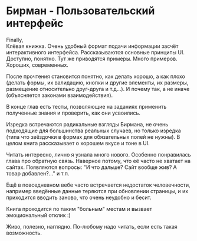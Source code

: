 # Бирман - Пользовательский интерфейс
Finally,  
Клёвая книжка. Очень удобный формат подачи информации засчёт интерактивного интерфейса. Рассказываются основные принципы UI. Доступно, понятно. Тут же приводятся примеры. Много примеров. Хороших, современных.  

После прочтения становится понятно, как делать хорошо, а как плохо (делать формы, их валидацию, кнопки и другие элементы, их размеры, размещение относительно друг-друга и т.д...). И почему так, а не иначе (объясняется законами взаимодействия).  

В конце глав есть тесты, позволяющие на заданиях применить полученные знания и проверить, как они усвоились.  

Изредка встречаются радикальные взгляды Бирмана, не очень подходящие для большинства реальных случаев, но только изредка (типа что звёздочки в формах для обязательных полей не нужны). В целом книга рассказывает о хорошем вкусе и тоне в UI.  

Читать интересно, лично я узнала много нового. Особенно понравилась глава про обратную связь. Наверное потому, что её часто не хватает на сайтах. Появляются вопросы: "И что дальше? Сайт вообще жив? А товар добавлен?..." и т.п.  

Ещё в повседневном вебе часто встречается недостаток чело­веч­ности, например введённые данные теряются при обновлении страницы, и их приходится вводить заново, что очень неудобно и бесит.  

Книга проходится по таким "больным" местам и вызвает эмоциональный отклик :)  

Живо, полезно, наглядно. По-любому надо читать, если есть такая возможность.  
